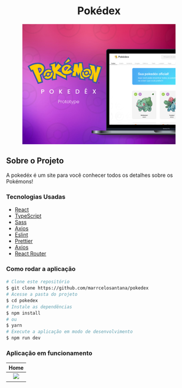 <h1 style="text-align: center; font-weight: bold;">Pokédex</h1>

<div align="center" >
  <img src="src/assets/Thumb.png" height="325">
</div>

## Sobre o Projeto

A pokedéx é um site para você conhecer todos os detalhes sobre os Pokémons!

### Tecnologias Usadas

- [React](https://pt-br.reactjs.org/)
- [TypeScript](https://www.typescriptlang.org/)
- [Sass](https://sass-lang.com/)
- [Axios](https://axios-http.com/ptbr/docs/intro)
- [Eslint](https://eslint.org/)
- [Prettier](https://prettier.io/)
- [Axios](https://axios-http.com/ptbr/docs/intro)
- [React Router](https://reactrouter.com/en/main)

### Como rodar a aplicação

```bash
# Clone este repositório
$ git clone https://github.com/marrcelosantana/pokedex
# Acesse a pasta do projeto
$ cd pokedex
# Instale as dependências
$ npm install
# ou
$ yarn
# Execute a aplicação em modo de desenvolvimento
$ npm run dev

```

### Aplicação em funcionamento

|                            Home                             |
| :---------------------------------------------------------: |
| <img src= "public/Pokedex-Preview-Made-with-Clipchamp.gif"> |
